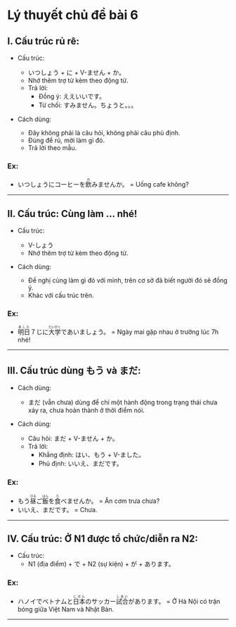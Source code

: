 # Lý thuyết chủ đề bài 6

## I. Cấu trúc rủ rê:
- Cấu trúc:
  - いつしょう + に + V-ません + か。
  - Nhớ thêm trợ từ kèm theo động từ.
  - Trả lời:
    - Đồng ý: ええいいです。
    - Từ chối: すみません。ちょうと。。。

- Cách dùng:
  - Đây không phải là câu hỏi, không phải câu phủ định.
  - Đùng để rủ, mời làm gì đó.
  - Trả lời theo mẫu.

### Ex:
- いつしょうにコーヒーを<ruby>飲<rt>の</rt></ruby>みませんか。 = Uống cafe không?

---

## II. Cấu trúc: Cùng làm ... nhé!
- Cấu trúc:
  - V-しょう
  - Nhớ thêm trợ từ kèm theo động từ.

- Cách dùng:
  - Đề nghị cùng làm gì đó với mình, trên cơ sở đã biết người đó sẽ đồng ý.
  - Khác với cấu trúc trên.

### Ex:
- <ruby>明日<rt>あした</rt></ruby>７じに<ruby>大学<rt>だいがく</rt></ruby>であいましょう。 = Ngày mai gặp nhau ở trường lúc 7h nhé!

---

## III. Cấu trúc dùng もう và まだ:
- Cách dùng:
  - まだ (vẫn chưa) dùng để chỉ một hành động trong trạng thái chưa xảy ra, chưa hoàn thành ở thời điểm nói.

- Cách dùng:
  - Câu hỏi: まだ + V-ません + か。
  - Trả lời:
    - Khẳng định: はい、もう + V-ました。
    - Phủ định: いいえ、まだです。

### Ex:
- もう<ruby>昼<rt>ひる</rt></ruby>ご<ruby>飯<rt>はん</rt></ruby>を<ruby>食<rt>た</rt></ruby>べませんか。 = Ăn cơm trưa chưa?
- いいえ、まだです。 = Chưa.

---

## IV. Cấu trúc: Ở N1 được tổ chức/diễn ra N2:
- Cấu trúc:
  - N1 (địa điểm) + で + N2 (sự kiện) + が + あります。

### Ex:
- ハノイでベトナムと<ruby>日本<rt>にほん</rt></ruby>のサッカー<ruby>試合<rt>しあい</rt></ruby>があります。 = Ở Hà Nội có trận bóng giữa Việt Nam và Nhật Bản.

---
